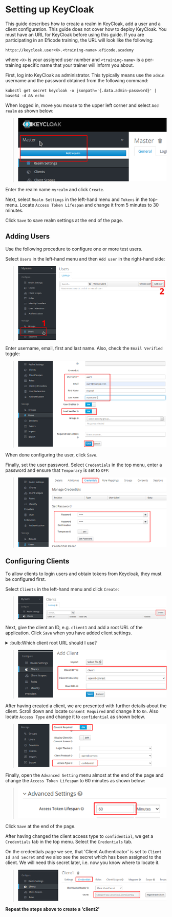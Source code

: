 # Setting up KeyCloak

This guide describes how to create a realm in KeyCloak, add a user and
a client configuration. This guide does not cover how to deploy
KeyCloak. You must have an URL for KeyCloak before using this
guide. If you are participating in an Eficode training, the URL will
look like the following:

```
https://keycloak.user<X>.<training-name>.eficode.academy
```

where `<X>` is your assigned user number and `<training-name>` is a
per-training specific name that your trainer will inform you about.

First, log into KeyCloak as administrator. This typically means use
the `admin` username and the password obtained from the following
command:

```console
kubectl get secret keycloak -o jsonpath='{.data.admin-password}' | base64 -d && echo
```

When logged in, move you mouse to the upper left corner and select
`Add realm` as shown below:

> ![KeyCloak add realm](images/keycloak-add-realm-anno.png)

Enter the realm name `myrealm` and click `Create`.

Next, select `Realm Settings` in the left-hand menu and `Tokens` in
the top-menu. Locate `Access Token Lifespan` and change it from 5
minutes to 30 minutes.

Click `Save` to save realm settings at the end of the page.

## Adding Users

Use the following procedure to configure one or more test users.

Select `Users` in the left-hand menu and then `Add user` in the right-hand side:

> ![KeyCloak add user](images/keycloak-add-user-anno.png)

Enter username, email, first and last name. Also, check the `Email Verified` toggle:

> ![KeyCloak specify user data](images/keycloak-add-user2-anno.png)

When done configuring the user, click `Save`.

Finally, set the user password. Select `Credentials` in the top menu,
enter a password and ensure that `Temporary` is set to `OFF`:

> ![KeyCloak specify user password](images/keycloak-add-user-set-pw-anno.png)

## Configuring Clients

To allow clients to login users and obtain tokens from Keycloak, they
must be configured first.

Select `Clients` in the left-hand menu and click `Create`:

> ![KeyCloak add client](images/keycloak-add-client-anno.png)

Next, give the client an ID, e.g. `client1` and add a root URL of
the application. Click `Save` when you have added client settings.

<details>
<summary>:bulb:Which client root URL should I use?</summary>

The client root URL depends on where you run the client application
and how you access it from your browser. If you use your laptop
browser and also run the client application on your laptop, the root
URL might be something like `http://localhost:5000`. For an Eficode
training, you will be running the clients on Kubernetes and your
client URL will look like the following (where you need to place `<X>`
and `<training-name>` as above):

```
https://client1.user<X>.<training-name>.eficode.academy
```
</details>

> ![KeyCloak specify client data](images/keycloak-add-client2-anno.png)

After having created a client, we are presented with further details
about the client. Scroll down and locate `Consent Required` and change
it to `On`. Also locate `Access Type` and change it to `confidential`
as shown below.

> ![KeyCloak specify client data](images/keycloak-add-client-confidential-type-anno.png)

Finally, open the `Advanced Setting` menu almost at the end of the
page and change the `Access Token Lifespan` to 60 minutes as shown
below:

> ![KeyCloak token lifespan](images/keycloak-token-lifespan-anno.png)

Click `Save` at the end of the page.

After having changed the client access type to `confidential`, we get
a `Credentials` tab in the top menu. Select the `Credentials` tab.

On the credentials page we see, that 'Client Authenticator' is set to
`Client Id and Secret` and we also see the secret which has been
assigned to the client. We will need this secret later, i.e. now you
know where to locate it.

> ![KeyCloak specify client data](images/keycloak-add-client-lookup-creds-anno.png)

**Repeat the steps above to create a 'client2'**

